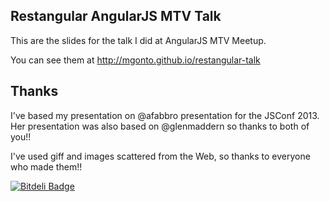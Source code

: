 ## Restangular AngularJS MTV Talk

This are the slides for the talk I did at AngularJS MTV Meetup.

You can see them at http://mgonto.github.io/restangular-talk

## Thanks

I've based my presentation on @afabbro presentation for the JSConf 2013. Her presentation was also based on @glenmaddern so thanks to both of you!!

I've used giff and images scattered from the Web, so thanks to everyone who made them!!

[![Bitdeli Badge](https://d2weczhvl823v0.cloudfront.net/mgonto/restangular-talk/trend.png)](https://bitdeli.com/free "Bitdeli Badge")

